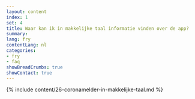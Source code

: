 ```yaml
---
layout: content
index: 1
set: 4
title: Waar kan ik in makkelijke taal informatie vinden over de app?
summary: 
lang: fry
contentLang: nl
categories:
- fry
- faq
showBreadCrumbs: true
showContact: true
---
```

{% include content/26-coronamelder-in-makkelijke-taal.md %}
